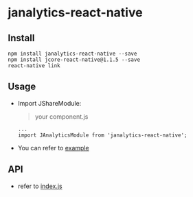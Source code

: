# janalytics-react-native

## Install

```
npm install janalytics-react-native --save
npm install jcore-react-native@1.1.5 --save
react-native link
```

## Usage

- Import JShareModule:

  > your component.js

  ```
  ...
  import JAnalyticsModule from 'janalytics-react-native';
  ```

- You can refer to [example](./example)

## API
- refer to [index.js](./index.js)


